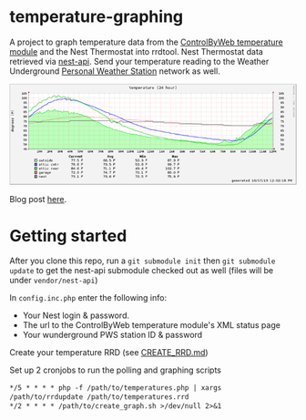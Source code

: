 temperature-graphing
====================
A project to graph temperature data from the [ControlByWeb temperature module](http://www.controlbyweb.com/temperature/) and the Nest Thermostat into rrdtool. Nest Thermostat data retrieved via [nest-api](https://github.com/gboudreau/nest-api). Send your temperature reading to the Weather Underground [Personal Weather Station](http://www.wunderground.com/weatherstation/about.asp) network as well.

![Sample 24 hour graph](hourly_graph.png)

Blog post [here](http://www.normyee.net/blog/2013/10/10/graphing-temperatures-from-1-wire-sensors-and-the-nest-thermostat-in-rrdtool/).


Getting started
===============
After you clone this repo, run a `git submodule init` then `git submodule update` to get the nest-api submodule checked out as well (files will be under `vendor/nest-api`)


In `config.inc.php` enter the following info:

* Your Nest login & password.
* The url to the ControlByWeb temperature module's XML status page
* Your wunderground PWS station ID & password

Create your temperature RRD (see [CREATE_RRD.md](CREATE_RRD.md))

Set up 2 cronjobs to run the polling and graphing scripts
```
*/5 * * * * php -f /path/to/temperatures.php | xargs /path/to/rrdupdate /path/to/temperatures.rrd
*/2 * * * * /path/to/create_graph.sh >/dev/null 2>&1
```
